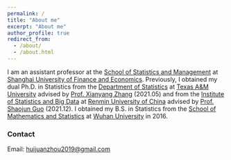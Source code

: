 ```yaml
---
permalink: /
title: "About me"
excerpt: "About me"
author_profile: true
redirect_from: 
  - /about/
  - /about.html
---
```


I am an assistant professor at the [School of Statistics and Management](https://ssm.sufe.edu.cn) at [Shanghai University of Finance and Economics](https://www.sufe.edu.cn). Previously, I obtained my dual Ph.D. in Statistics from the [Department of Statistics](https://stat.tamu.edu/) at [Texas A&M University](https://www.tamu.edu/) advised by [Prof. Xianyang Zhang](https://stat.tamu.edu/~zhangxiany/) (2021.05) and from the [Institute of Statistics and Big Data](http://isbd.ruc.edu.cn/) at [Renmin University of China](https://www.ruc.edu.cn/en) advised by [Prof. Shaojun Guo](https://sites.google.com/site/guoshaojun20170709/) (2021.12). I obtained my B.S. in Statistics from the [School of Mathematics and Statistics](http://maths.whu.edu.cn/Englishversion/index.htm) at [Wuhan University](https://en.whu.edu.cn/) in 2016.

### Contact
Email: huijuanzhou2019@gmail.com
